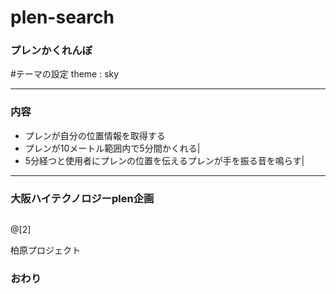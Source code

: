 # plen-search
### プレンかくれんぼ

#テーマの設定
theme : sky




---


### 内容
- プレンが自分の位置情報を取得する
- プレンが10メートル範囲内で5分間かくれる|
- 5分経つと使用者にプレンの位置を伝えるプレンが手を振る音を鳴らす|

---


### 大阪ハイテクノロジーplen企画


```

```
@[2]

 柏原プロジェクト


### おわり
